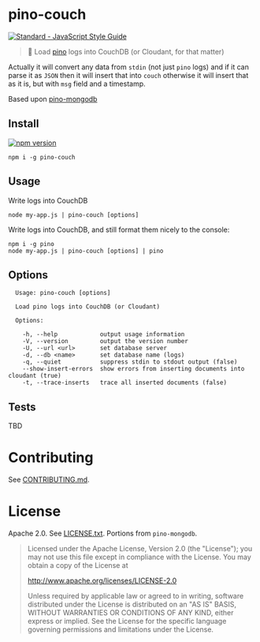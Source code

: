 # pino-couch

[![Standard - JavaScript Style Guide](https://cdn.rawgit.com/feross/standard/master/badge.svg)](https://github.com/feross/standard)

> 🌲 Load [pino](https://github.com/pinojs/pino) logs into CouchDB (or Cloudant, for that matter)

Actually it will convert any data from `stdin` (not just `pino` logs) and if it can parse it
as `JSON` then it will insert that into `couch` otherwise it will insert that as it is, but with `msg` field and a timestamp.

Based upon [pino-mongodb](https://github.com/Kuroljov/pino-mongodb)

## Install

[![npm version](https://badge.fury.io/js/pino-couch.svg)](https://badge.fury.io/js/pino-couch)

```
npm i -g pino-couch
```

## Usage

Write logs into CouchDB

```
node my-app.js | pino-couch [options]
```

Write logs into CouchDB, and still format them nicely to the console:

```
npm i -g pino
node my-app.js | pino-couch [options] | pino
```


## Options

```
  Usage: pino-couch [options]

  Load pino logs into CouchDB (or Cloudant)

  Options:

    -h, --help            output usage information
    -V, --version         output the version number
    -U, --url <url>       set database server
    -d, --db <name>       set database name (logs)
    -q, --quiet           suppress stdin to stdout output (false)
    --show-insert-errors  show errors from inserting documents into cloudant (true)
    -t, --trace-inserts   trace all inserted documents (false)
```

## Tests

TBD

Contributing
===
See [CONTRIBUTING.md](CONTRIBUTING.md).

License
===
Apache 2.0. See [LICENSE.txt](LICENSE.txt). Portions from `pino-mongodb`.

> Licensed under the Apache License, Version 2.0 (the "License");
> you may not use this file except in compliance with the License.
> You may obtain a copy of the License at
> 
> http://www.apache.org/licenses/LICENSE-2.0
> 
> Unless required by applicable law or agreed to in writing, software
> distributed under the License is distributed on an "AS IS" BASIS,
> WITHOUT WARRANTIES OR CONDITIONS OF ANY KIND, either express or implied.
> See the License for the specific language governing permissions and
> limitations under the License.
